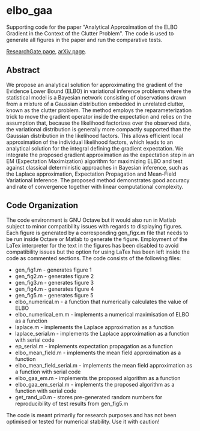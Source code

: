 # elbo_gaa
Supporting code for the paper "Analytical Approximation of the ELBO Gradient in the Context of the Clutter Problem". The code is used to generate all figures in the paper and run the comparative tests.

[ResearchGate page](https://www.researchgate.net/publication/379823643_Analytical_Approximation_of_the_ELBO_Gradient_in_the_Context_of_the_Clutter_Problem), [arXiv page](https://arxiv.org/abs/2404.10550).

## Abstract
We propose an analytical solution for approximating the gradient of the Evidence Lower Bound (ELBO) in variational inference problems where the statistical model is a Bayesian network consisting of observations drawn from a mixture of a Gaussian distribution embedded in unrelated clutter, known as the clutter problem. The method employs the reparameterization trick to move the gradient operator inside the expectation and relies on the assumption that, because the likelihood factorizes over the observed data, the variational distribution is generally more compactly supported than the Gaussian distribution in the likelihood factors. This allows efficient local approximation of the individual likelihood factors, which leads to an analytical solution for the integral defining the gradient expectation. We integrate the proposed gradient approximation as the expectation step in an EM (Expectation Maximization) algorithm for maximizing ELBO and test against classical deterministic approaches in Bayesian inference, such as the Laplace approximation, Expectation Propagation and Mean-Field Variational Inference. The proposed method demonstrates good accuracy and rate of convergence together with linear computational complexity.
## Code Organization
The code environment is GNU Octave but it would also run in Matlab subject to minor compatibility issues with regards to displaying figures. Each figure is generated by a corresponding gen_figx.m file that needs to be run inside Octave or Matlab to generate the figure. Employment of the LaTex interpreter for the text in the figures has been disabled to avoid compatibility issues but the option for using LaTex has been left inside the code as commented sections. The code consists of the following files:
 - gen_fig1.m - generates figure 1
 - gen_fig2.m - generates figure 2
 - gen_fig3.m - generates figure 3
 - gen_fig4.m - generates figure 4
 - gen_fig5.m - generates figure 5
 - elbo_numerical.m - a function that numerically calculates the value of ELBO
 - elbo_numerical_em.m - implements a numerical maximisation of ELBO as a function
 - laplace.m - implements the Laplace approximation as a function
 - laplace_serial.m - implements the Laplace approximation as a function with serial code
 - ep_serial.m - implements expectation propagation as a function
 - elbo_mean_field.m - implements the mean field approximation as a function
 - elbo_mean_field_serial.m - implements the mean field approximation as a function with serial code
 - elbo_gaa_em.m - implements the proposed algorithm as a function
 - elbo_gaa_em_serial.m - implements the proposed algorithm as a function with serial code
 - get_rand_u0.m - stores pre-generated random numbers for reproducibility of test results from gen_fig5.m

The code is meant primarily for research purposes and has not been optimised or tested for numerical stability.
Use it with caution!


